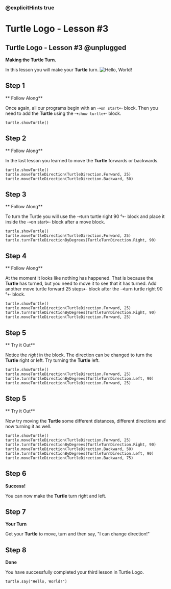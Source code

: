 ### @explicitHints true

# Turtle Logo - Lesson #3

## Turtle Logo - Lesson #3 @unplugged
**Making the Turtle Turn.**

In this lesson you will make your **Turtle** turn.
![Hello, World!](https://github.com/Mr-Coxall/makecode-arcade-turtle-logo-lesson2/raw/main/assets/turn_screenshot.png)

## Step 1
** Follow Along**

Once again, all our programs begin with an ⇢``on start``⇠ block. Then you need to add the **Turtle** using the ⇢``show turtle``⇠ block.
```blocks
turtle.showTurtle()
```

## Step 2
** Follow Along**

In the last lesson you learned to move the **Turtle** forwards or backwards.
```blocks
turtle.showTurtle()
turtle.moveTurtleDirection(TurtleDirection.Forward, 25)
turtle.moveTurtleDirection(TurtleDirection.Backward, 50)
```

## Step 3
** Follow Along**

To turn the Turtle you will use the ⇢turn turtle right 90 °⇠ block and place it inside the ⇢on start⇠ block after a move block.
```blocks
turtle.showTurtle()
turtle.moveTurtleDirection(TurtleDirection.Forward, 25)
turtle.turnTurtleDirectionByDegrees(TurtleTurnDirection.Right, 90)
```

## Step 4
** Follow Along**

At the moment it looks like nothing has happened. That is because the **Turtle** has turned, but you need to move it to see that it has turned. Add another move turtle forward 25 steps⇠ block after the ⇢turn turtle right 90 °⇠ block.
```blocks
turtle.showTurtle()
turtle.moveTurtleDirection(TurtleDirection.Forward, 25)
turtle.turnTurtleDirectionByDegrees(TurtleTurnDirection.Right, 90)
turtle.moveTurtleDirection(TurtleDirection.Forward, 25)
```

## Step 5
** Try it Out**

Notice the *right* in the block. The direction can be changed to turn the **Turtle** right or left. Try turning the **Turtle** left.
```blocks
turtle.showTurtle()
turtle.moveTurtleDirection(TurtleDirection.Forward, 25)
turtle.turnTurtleDirectionByDegrees(TurtleTurnDirection.Left, 90)
turtle.moveTurtleDirection(TurtleDirection.Forward, 25)
```

## Step 5
** Try it Out**

Now try moving the **Turtle** some different distances, different directions and now turning it as well.
```blocks
turtle.showTurtle()
turtle.moveTurtleDirection(TurtleDirection.Forward, 25)
turtle.turnTurtleDirectionByDegrees(TurtleTurnDirection.Right, 90)
turtle.moveTurtleDirection(TurtleDirection.Backward, 50)
turtle.turnTurtleDirectionByDegrees(TurtleTurnDirection.Left, 90)
turtle.moveTurtleDirection(TurtleDirection.Backward, 75)
```

## Step 6
**Success!**

You can now make the **Turtle** turn right and left.

## Step 7
**Your Turn**

Get your **Turtle** to move, turn and then say, "I can change direction!"

## Step 8
**Done**

You have successfully completed your third lesson in Turtle Logo.

```ghost
turtle.say("Hello, World!")
```

